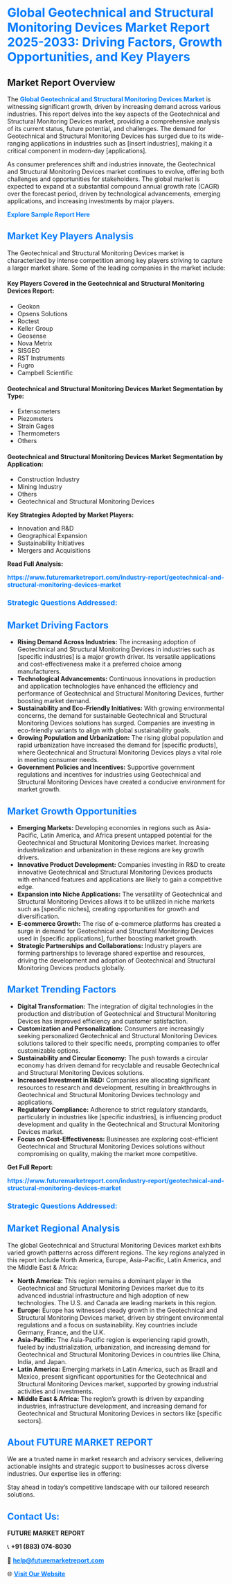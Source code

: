 <h1 style="color: #007BFF;">Global Geotechnical and Structural Monitoring Devices Market Report 2025-2033: Driving Factors, Growth Opportunities, and Key Players</h1>

<section id="overview">
<h2>Market Report Overview</h2>
<p>The <a href="https://www.futuremarketreport.com/industry-report/geotechnical-and-structural-monitoring-devices-market" style="color: #007BFF; text-decoration: none;"><strong>Global Geotechnical and Structural Monitoring Devices Market</strong></a> is witnessing significant growth, driven by increasing demand across various industries. This report delves into the key aspects of the Geotechnical and Structural Monitoring Devices market, providing a comprehensive analysis of its current status, future potential, and challenges. The demand for Geotechnical and Structural Monitoring Devices has surged due to its wide-ranging applications in industries such as [insert industries], making it a critical component in modern-day [applications].</p>
<p>As consumer preferences shift and industries innovate, the Geotechnical and Structural Monitoring Devices market continues to evolve, offering both challenges and opportunities for stakeholders. The global market is expected to expand at a substantial compound annual growth rate (CAGR) over the forecast period, driven by technological advancements, emerging applications, and increasing investments by major players.</p>
</section>

<section id="overview">
<p><a href="https://www.futuremarketreport.com/request-sample/reportId=124479" style="color: #007BFF; text-decoration: none;"><strong>Explore Sample Report Here</strong></a></p>
</section>

<section id="key-players">
<h2 style="color: #007BFF;">Market Key Players Analysis</h2>
<p>The Geotechnical and Structural Monitoring Devices market is characterized by intense competition among key players striving to capture a larger market share. Some of the leading companies in the market include:</p>
<h4>Key Players Covered in the Geotechnical and Structural Monitoring Devices Report:</h4>
<ul><li>Geokon</li><li>Opsens Solutions</li><li>Roctest</li><li>Keller Group</li><li>Geosense</li><li>Nova Metrix</li><li>SISGEO</li><li>RST Instruments</li><li>Fugro</li><li>Campbell Scientific</li></ul>
<h4>Geotechnical and Structural Monitoring Devices Market Segmentation by Type:</h4>
<ul><li>Extensometers</li><li>Piezometers</li><li>Strain Gages</li><li>Thermometers</li><li>Others</li></ul>

<h4>Geotechnical and Structural Monitoring Devices Market Segmentation by Application:</h4>
<ul><li>Construction Industry</li><li>Mining Industry</li><li>Others</li><li>Geotechnical and Structural Monitoring Devices</li></ul>
<p><strong>Key Strategies Adopted by Market Players:</strong></p>
<ul>
<li>Innovation and R&D</li>
<li>Geographical Expansion</li>
<li>Sustainability Initiatives</li>
<li>Mergers and Acquisitions</li>
</ul>
</section>

<section>
<p><strong>Read Full Analysis: </strong></p><a href="https://www.futuremarketreport.com/industry-report/geotechnical-and-structural-monitoring-devices-market" style="color: #007BFF; text-decoration: none;"><strong>https://www.futuremarketreport.com/industry-report/geotechnical-and-structural-monitoring-devices-market</strong></a>
<h3 style="color: #007BFF;">Strategic Questions Addressed:</h3>
</section>

<section id="driving-factors">
<h2 style="color: #007BFF;">Market Driving Factors</h2>
<ul>
<li><strong>Rising Demand Across Industries:</strong> The increasing adoption of Geotechnical and Structural Monitoring Devices in industries such as [specific industries] is a major growth driver. Its versatile applications and cost-effectiveness make it a preferred choice among manufacturers.</li>
<li><strong>Technological Advancements:</strong> Continuous innovations in production and application technologies have enhanced the efficiency and performance of Geotechnical and Structural Monitoring Devices, further boosting market demand.</li>
<li><strong>Sustainability and Eco-Friendly Initiatives:</strong> With growing environmental concerns, the demand for sustainable Geotechnical and Structural Monitoring Devices solutions has surged. Companies are investing in eco-friendly variants to align with global sustainability goals.</li>
<li><strong>Growing Population and Urbanization:</strong> The rising global population and rapid urbanization have increased the demand for [specific products], where Geotechnical and Structural Monitoring Devices plays a vital role in meeting consumer needs.</li>
<li><strong>Government Policies and Incentives:</strong> Supportive government regulations and incentives for industries using Geotechnical and Structural Monitoring Devices have created a conducive environment for market growth.</li>
</ul>
</section>

<section id="growth-opportunities">
<h2 style="color: #007BFF;">Market Growth Opportunities</h2>
<ul>
<li><strong>Emerging Markets:</strong> Developing economies in regions such as Asia-Pacific, Latin America, and Africa present untapped potential for the Geotechnical and Structural Monitoring Devices market. Increasing industrialization and urbanization in these regions are key growth drivers.</li>
<li><strong>Innovative Product Development:</strong> Companies investing in R&D to create innovative Geotechnical and Structural Monitoring Devices products with enhanced features and applications are likely to gain a competitive edge.</li>
<li><strong>Expansion into Niche Applications:</strong> The versatility of Geotechnical and Structural Monitoring Devices allows it to be utilized in niche markets such as [specific niches], creating opportunities for growth and diversification.</li>
<li><strong>E-commerce Growth:</strong> The rise of e-commerce platforms has created a surge in demand for Geotechnical and Structural Monitoring Devices used in [specific applications], further boosting market growth.</li>
<li><strong>Strategic Partnerships and Collaborations:</strong> Industry players are forming partnerships to leverage shared expertise and resources, driving the development and adoption of Geotechnical and Structural Monitoring Devices products globally.</li>
</ul>
</section>

<section id="trending-factors">
<h2 style="color: #007BFF;">Market Trending Factors</h2>
<ul>
<li><strong>Digital Transformation:</strong> The integration of digital technologies in the production and distribution of Geotechnical and Structural Monitoring Devices has improved efficiency and customer satisfaction.</li>
<li><strong>Customization and Personalization:</strong> Consumers are increasingly seeking personalized Geotechnical and Structural Monitoring Devices solutions tailored to their specific needs, prompting companies to offer customizable options.</li>
<li><strong>Sustainability and Circular Economy:</strong> The push towards a circular economy has driven demand for recyclable and reusable Geotechnical and Structural Monitoring Devices solutions.</li>
<li><strong>Increased Investment in R&D:</strong> Companies are allocating significant resources to research and development, resulting in breakthroughs in Geotechnical and Structural Monitoring Devices technology and applications.</li>
<li><strong>Regulatory Compliance:</strong> Adherence to strict regulatory standards, particularly in industries like [specific industries], is influencing product development and quality in the Geotechnical and Structural Monitoring Devices market.</li>
<li><strong>Focus on Cost-Effectiveness:</strong> Businesses are exploring cost-efficient Geotechnical and Structural Monitoring Devices solutions without compromising on quality, making the market more competitive.</li>
</ul>
</section>

<section>
<p><strong>Get Full Report: </strong></p><a href="https://www.futuremarketreport.com/industry-report/geotechnical-and-structural-monitoring-devices-market" style="color: #007BFF; text-decoration: none;"><strong>https://www.futuremarketreport.com/industry-report/geotechnical-and-structural-monitoring-devices-market</strong></a>
<h3 style="color: #007BFF;">Strategic Questions Addressed:</h3>
</section>


<section id="regional-analysis">
<h2 style="color: #007BFF;">Market Regional Analysis</h2>
<p>The global Geotechnical and Structural Monitoring Devices market exhibits varied growth patterns across different regions. The key regions analyzed in this report include North America, Europe, Asia-Pacific, Latin America, and the Middle East & Africa:</p>
<ul>
<li><strong>North America:</strong> This region remains a dominant player in the Geotechnical and Structural Monitoring Devices market due to its advanced industrial infrastructure and high adoption of new technologies. The U.S. and Canada are leading markets in this region.</li>
<li><strong>Europe:</strong> Europe has witnessed steady growth in the Geotechnical and Structural Monitoring Devices market, driven by stringent environmental regulations and a focus on sustainability. Key countries include Germany, France, and the U.K.</li>
<li><strong>Asia-Pacific:</strong> The Asia-Pacific region is experiencing rapid growth, fueled by industrialization, urbanization, and increasing demand for Geotechnical and Structural Monitoring Devices in countries like China, India, and Japan.</li>
<li><strong>Latin America:</strong> Emerging markets in Latin America, such as Brazil and Mexico, present significant opportunities for the Geotechnical and Structural Monitoring Devices market, supported by growing industrial activities and investments.</li>
<li><strong>Middle East & Africa:</strong> The region’s growth is driven by expanding industries, infrastructure development, and increasing demand for Geotechnical and Structural Monitoring Devices in sectors like [specific sectors].</li>
</ul>
</section>

<footer>
<h2 style="color: #007BFF;">About FUTURE MARKET REPORT</h2>
<p>We are a trusted name in market research and advisory services, delivering actionable insights and strategic support to businesses across diverse industries. Our expertise lies in offering:</p>

<p>Stay ahead in today’s competitive landscape with our tailored research solutions.</p>

<h2 style="color: #007BFF;">Contact Us:</h2>
<p><strong>FUTURE MARKET REPORT</strong></p>
<p>📞 <strong>+91 (883) 074-8030</strong></p>
<p>📧 <strong><a href="mailto:help@futuremarketreport.com" style="color: #007BFF;">help@futuremarketreport.com</a></strong></p>
<p>🌐 <strong><a href="https://www.futuremarketreport.com/" style="color: #007BFF;">Visit Our Website</a></strong></p>
</footer>